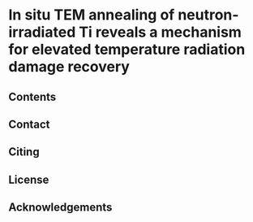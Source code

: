 # In situ TEM annealing of neutron-irradiated Ti reveals a mechanism for elevated temperature radiation damage recovery
## Contents
## Contact
## Citing
## License
## Acknowledgements
